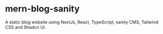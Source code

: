 # mern-blog-sanity
A static blog website using NextJs, React, TypeScript, sanity CMS, Tailwind CSS and Shadcn Ui.
